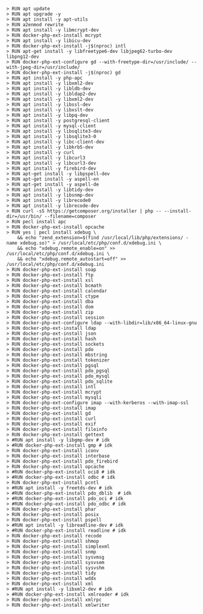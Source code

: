 
    > RUN apt update
    > RUN apt upgrade -y
    > RUN apt install -y apt-utils
    > RUN a2enmod rewrite
    > RUN apt install -y libmcrypt-dev
    > RUN docker-php-ext-install mcrypt
    > RUN apt install -y libicu-dev
    > RUN docker-php-ext-install -j$(nproc) intl
    > RUN apt-get install -y libfreetype6-dev libjpeg62-turbo-dev libpng12-dev
    > RUN docker-php-ext-configure gd --with-freetype-dir=/usr/include/ --with-jpeg-dir=/usr/include/ 
    > RUN docker-php-ext-install -j$(nproc) gd    
    > RUN apt install -y php-apc    
    > RUN apt install -y libxml2-dev 
    > RUN apt install -y libldb-dev
    > RUN apt install -y libldap2-dev 
    > RUN apt install -y libxml2-dev
    > RUN apt install -y libssl-dev
    > RUN apt install -y libxslt-dev
    > RUN apt install -y libpq-dev
    > RUN apt install -y postgresql-client
    > RUN apt install -y mysql-client 
    > RUN apt install -y libsqlite3-dev
    > RUN apt install -y libsqlite3-0
    > RUN apt install -y libc-client-dev
    > RUN apt install -y libkrb5-dev
    > RUN apt install -y curl
    > RUN apt install -y libcurl3
    > RUN apt install -y libcurl3-dev
    > RUN apt install -y firebird-dev
    > RUN apt-get install -y libpspell-dev
    > RUN apt-get install -y aspell-en
    > RUN apt-get install -y aspell-de  
    > RUN apt install -y libtidy-dev
    > RUN apt install -y libsnmp-dev
    > RUN apt install -y librecode0
    > RUN apt install -y librecode-dev
    > RUN curl -sS https://getcomposer.org/installer | php -- --install-dir=/usr/bin/ --filename=composer
    > RUN pecl install apc
    > RUN docker-php-ext-install opcache
    > RUN yes | pecl install xdebug \
        && echo "zend_extension=$(find /usr/local/lib/php/extensions/ -name xdebug.so)" > /usr/local/etc/php/conf.d/xdebug.ini \
        && echo "xdebug.remote_enable=on" >> /usr/local/etc/php/conf.d/xdebug.ini \
        && echo "xdebug.remote_autostart=off" >> /usr/local/etc/php/conf.d/xdebug.ini
    > RUN docker-php-ext-install soap
    > RUN docker-php-ext-install ftp
    > RUN docker-php-ext-install xsl
    > RUN docker-php-ext-install bcmath
    > RUN docker-php-ext-install calendar
    > RUN docker-php-ext-install ctype
    > RUN docker-php-ext-install dba
    > RUN docker-php-ext-install dom
    > RUN docker-php-ext-install zip
    > RUN docker-php-ext-install session
    > RUN docker-php-ext-configure ldap --with-libdir=lib/x86_64-linux-gnu
    > RUN docker-php-ext-install ldap
    > RUN docker-php-ext-install json
    > RUN docker-php-ext-install hash
    > RUN docker-php-ext-install sockets
    > RUN docker-php-ext-install pdo
    > RUN docker-php-ext-install mbstring
    > RUN docker-php-ext-install tokenizer
    > RUN docker-php-ext-install pgsql
    > RUN docker-php-ext-install pdo_pgsql
    > RUN docker-php-ext-install pdo_mysql 
    > RUN docker-php-ext-install pdo_sqlite
    > RUN docker-php-ext-install intl
    > RUN docker-php-ext-install mcrypt
    > RUN docker-php-ext-install mysqli
    > RUN docker-php-ext-configure imap --with-kerberos --with-imap-ssl
    > RUN docker-php-ext-install imap
    > RUN docker-php-ext-install gd
    > RUN docker-php-ext-install curl
    > RUN docker-php-ext-install exif
    > RUN docker-php-ext-install fileinfo
    > RUN docker-php-ext-install gettext
    > #RUN apt install -y libgmp-dev # idk
    > #RUN docker-php-ext-install gmp # idk
    > RUN docker-php-ext-install iconv
    > RUN docker-php-ext-install interbase
    > RUN docker-php-ext-install pdo_firebird
    > RUN docker-php-ext-install opcache
    > #RUN docker-php-ext-install oci8 # idk
    > #RUN docker-php-ext-install odbc # idk
    > RUN docker-php-ext-install pcntl
    > #RUN apt install -y freetds-dev # idk
    > #RUN docker-php-ext-install pdo_dblib  # idk
    > #RUN docker-php-ext-install pdo_oci # idk
    > #RUN docker-php-ext-install pdo_odbc # idk
    > RUN docker-php-ext-install phar
    > RUN docker-php-ext-install posix
    > RUN docker-php-ext-install pspell
    > #RUN apt install -y libreadline-dev # idk
    > #RUN docker-php-ext-install readline # idk
    > RUN docker-php-ext-install recode
    > RUN docker-php-ext-install shmop
    > RUN docker-php-ext-install simplexml
    > RUN docker-php-ext-install snmp
    > RUN docker-php-ext-install sysvmsg
    > RUN docker-php-ext-install sysvsem
    > RUN docker-php-ext-install sysvshm
    > RUN docker-php-ext-install tidy
    > RUN docker-php-ext-install wddx
    > RUN docker-php-ext-install xml
    > #RUN apt install -y libxml2-dev # idk
    > #RUN docker-php-ext-install xmlreader # idk
    > RUN docker-php-ext-install xmlrpc
    > RUN docker-php-ext-install xmlwriter